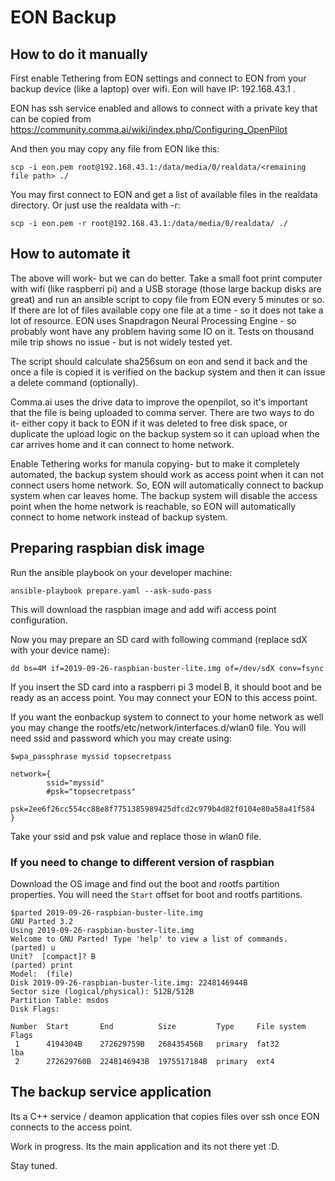 # EON Backup

## How to do it manually

First enable Tethering from EON settings and connect to EON from your backup device (like a laptop) over wifi. Eon will have IP: 192.168.43.1 . 

EON has ssh service enabled and allows to connect with a private key that can be copied from https://community.comma.ai/wiki/index.php/Configuring_OpenPilot

And then you may copy any file from EON like this:
```
scp -i eon.pem root@192.168.43.1:/data/media/0/realdata/<remaining file path> ./
```

You may first connect to EON and get a list of available files in the realdata directory. Or just use the realdata with -r:
```
scp -i eon.pem -r root@192.168.43.1:/data/media/0/realdata/ ./
```


## How to automate it

The above will work- but we can do better. Take a small foot print computer with wifi (like raspberri pi) and a USB storage (those large backup disks are great) and run an ansible script to copy file from EON every 5 minutes or so. If there are lot of files available copy one file at a time - so it does not take a lot of resource. EON uses Snapdragon Neural Processing Engine - so probably wont have any problem having some IO on it. Tests on thousand mile trip shows no issue - but is not widely tested yet.

The script should calculate sha256sum on eon and send it back and the once a file is copied it is verified on the backup system and then it can issue a delete command (optionally).

Comma.ai uses the drive data to improve the openpilot, so it's important that the file is being uploaded to comma server. There are two ways to do it- either copy it back to EON if it was deleted to free disk space, or duplicate the upload logic on the backup system so it can upload when the car arrives home and it can connect to home network.

Enable Tethering works for manula copying- but to make it completely automated, the backup system should work as access point when it can not connect users home network. So, EON will automatically connect to backup system when car leaves home. The backup system will disable the access point when the home network is reachable, so EON will automatically connect to home network instead of backup system.

## Preparing raspbian disk image

Run the ansible playbook on your developer machine:

```
ansible-playbook prepare.yaml --ask-sudo-pass
```

This will download the raspbian image and add wifi access point configuration.

Now you may prepare an SD card with following command (replace sdX with your device name):

```
dd bs=4M if=2019-09-26-raspbian-buster-lite.img of=/dev/sdX conv=fsync
```

If you insert the SD card into a raspberri pi 3 model B, it should boot and be ready as an access point.
You may connect your EON to this access point.

If you want the eonbackup system to connect to your home network as well you may change the rootfs/etc/network/interfaces.d/wlan0 file. You will need ssid and password which you may create using:

```
$wpa_passphrase myssid topsecretpass

network={
        ssid="myssid"
        #psk="topsecretpass"
        psk=2ee6f26cc554cc88e8f7751385989425dfcd2c979b4d82f0104e80a58a41f584
}
```
Take your ssid and psk value and replace those in wlan0 file.

### If you need to change to different version of raspbian

Download the OS image and find out the boot and rootfs partition properties. 
You will need the ```Start``` offset for boot and rootfs partitions.

```
$parted 2019-09-26-raspbian-buster-lite.img 
GNU Parted 3.2
Using 2019-09-26-raspbian-buster-lite.img
Welcome to GNU Parted! Type 'help' to view a list of commands.
(parted) u                                                                
Unit?  [compact]? B                                                       
(parted) print                                                            
Model:  (file)
Disk 2019-09-26-raspbian-buster-lite.img: 2248146944B
Sector size (logical/physical): 512B/512B
Partition Table: msdos
Disk Flags: 

Number  Start       End          Size         Type     File system  Flags
 1      4194304B    272629759B   268435456B   primary  fat32        lba
 2      272629760B  2248146943B  1975517184B  primary  ext4
```

## The backup service application

Its a C++ service / deamon application that copies files over ssh once EON connects to the access point.

Work in progress. Its the main application and its not there yet :D.

Stay tuned.  

